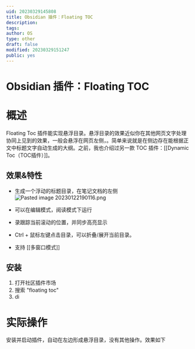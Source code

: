 ```yaml
---
uid: 20230329145808
title: Obsidian 插件：Floating TOC
description:
tags:
author: OS
type: other
draft: false
modified: 20230329151247
public: yes
---
```


# Obsidian 插件：Floating TOC

# 概述

Floating Toc 插件能实现悬浮目录。悬浮目录的效果近似你在其他网页文字处理协同上见到的效果，一般会悬浮在网页左侧，。简单来说就是在侧边存在能根据正文中标题文字自动生成的大纲。之前，我也介绍过另一款 TOC 插件：[[Dynamic Toc（TOC插件）]]。

## 效果&特性

-   生成一个浮动的标题目录，在笔记文档的左侧
    ![Pasted image 20230122190116.png](https://s1.vika.cn/space/2023/03/15/95a521aa8386473f8c7519869a7cedd5)

-   可以在编辑模式，阅读模式下运行
-   录跟踪当前滚动的位置，并同步高亮显示
-   Ctrl + 鼠标左键点击目录，可以折叠/展开当前目录。
-   支持 [[多窗口模式]]

## 安装

1. 打开社区插件市场
2. 搜索 "floating toc"
3. di

# 实际操作

安装并启动插件，自动在左边形成悬浮目录，没有其他操作。效果如下
